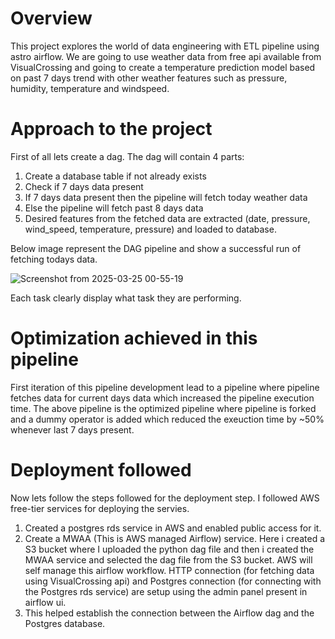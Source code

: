 Overview
=============

This project explores the world of data engineering with ETL pipeline using astro airflow. We are going to use weather data from free api available from VisualCrossing and going to create a temperature prediction model based on past 7 days trend with other weather features such as pressure, humidity, temperature and windspeed.

Approach to the project
===========================

First of all lets create a dag. The dag will contain 4 parts:
1. Create a database table if not already exists
2. Check if 7 days data present
3. If 7 days data present then the pipeline will fetch today weather data
4. Else the pipeline will fetch past 8 days data
5. Desired features from the fetched data are extracted (date, pressure, wind_speed, temperature, pressure) and loaded to database.

Below image represent the DAG pipeline and show a successful run of fetching todays data.

![Screenshot from 2025-03-25 00-55-19](https://github.com/user-attachments/assets/59b4c1df-9615-4a49-b9f4-73d374cd6c45)

Each task clearly display what task they are performing.

Optimization achieved in this pipeline
=========================================

First iteration of this pipeline development lead to a pipeline where pipeline fetches data for current days data which increased the pipeline execution time. The above pipeline is the optimized pipeline where pipeline is forked and a dummy operator is added which reduced the exeuction time by ~50% whenever last 7 days present.

Deployment followed
=====================

Now lets follow the steps followed for the deployment step. I followed AWS free-tier services for deploying the servies.
1. Created a postgres rds service in AWS and enabled public access for it.
2. Create a MWAA (This is AWS managed Airflow) service. Here i created a S3 bucket where I uploaded the python dag file and then i created the MWAA service and selected the dag file from the S3 bucket. AWS will self manage this airflow workflow. HTTP connection (for fetching data using VisualCrossing api) and Postgres connection (for connecting with the Postgres rds service) are setup using the admin panel present in airflow ui.
3. This helped establish the connection between the Airflow dag and the Postgres database.
